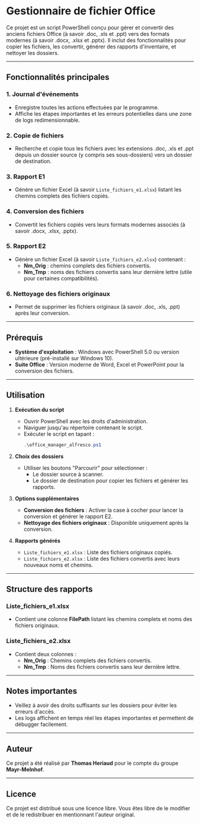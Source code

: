 # Gestionnaire de fichier Office

Ce projet est un script PowerShell conçu pour gérer et convertir des anciens fichiers Office (à savoir .doc, .xls et .ppt) vers des formats modernes (à savoir .docx, .xlsx et .pptx). Il inclut des fonctionnalités pour copier les fichiers, les convertir, générer des rapports d'inventaire, et nettoyer les dossiers.

---

## Fonctionnalités principales

### 1. **Journal d'événements**
- Enregistre toutes les actions effectuées par le programme.
- Affiche les étapes importantes et les erreurs potentielles dans une zone de logs redimensionnable.

### 2. **Copie de fichiers**
- Recherche et copie tous les fichiers avec les extensions .doc, .xls et .ppt depuis un dossier source (y compris ses sous-dossiers) vers un dossier de destination.

### 3. **Rapport E1**
- Génère un fichier Excel (à savoir `Liste_fichiers_e1.xlsx`) listant les chemins complets des fichiers copiés.

### 4. **Conversion des fichiers**
- Convertit les fichiers copiés vers leurs formats modernes associés (à savoir .docx, .xlsx, .pptx).

### 5. **Rapport E2**
- Génère un fichier Excel (à savoir `Liste_fichiers_e2.xlsx`) contenant :
  - **Nm_Orig** : chemins complets des fichiers convertis.
  - **Nm_Tmp** : noms des fichiers convertis sans leur dernière lettre (utile pour certaines compatibilités).

### 6. **Nettoyage des fichiers originaux**
- Permet de supprimer les fichiers originaux (à savoir .doc, .xls, .ppt) après leur conversion.

---

## Prérequis

- **Système d'exploitation** : Windows avec PowerShell 5.0 ou version ultérieure (pré-installé sur Windows 10).
- **Suite Office** : Version moderne de Word, Excel et PowerPoint pour la conversion des fichiers.

---

## Utilisation

1. **Exécution du script**
   - Ouvrir PowerShell avec les droits d'administration.
   - Naviguer jusqu'au répertoire contenant le script.
   - Exécuter le script en tapant :
     ```powershell
     .\office_manager_alfresco.ps1
     ```

2. **Choix des dossiers**
   - Utiliser les boutons "Parcourir" pour sélectionner :
     - Le dossier source à scanner.
     - Le dossier de destination pour copier les fichiers et générer les rapports.

3. **Options supplémentaires**
   - **Conversion des fichiers** : Activer la case à cocher pour lancer la conversion et générer le rapport E2.
   - **Nettoyage des fichiers originaux** : Disponible uniquement après la conversion.

4. **Rapports générés**
   - `Liste_fichiers_e1.xlsx` : Liste des fichiers originaux copiés.
   - `Liste_fichiers_e2.xlsx` : Liste des fichiers convertis avec leurs nouveaux noms et chemins.

---

## Structure des rapports

### **Liste_fichiers_e1.xlsx**
- Contient une colonne **FilePath** listant les chemins complets et noms des fichiers originaux.

### **Liste_fichiers_e2.xlsx**
- Contient deux colonnes :
  - **Nm_Orig** : Chemins complets des fichiers convertis.
  - **Nm_Tmp** : Noms des fichiers convertis sans leur dernière lettre.

---

## Notes importantes

- Veillez à avoir des droits suffisants sur les dossiers pour éviter les erreurs d'accès.
- Les logs affichent en temps réel les étapes importantes et permettent de débugger facilement.

---

## Auteur

Ce projet a été réalisé par **Thomas Heriaud** pour le compte du groupe **Mayr-Melnhof**.

---

## Licence

Ce projet est distribué sous une licence libre. Vous êtes libre de le modifier et de le redistribuer en mentionnant l'auteur original.

